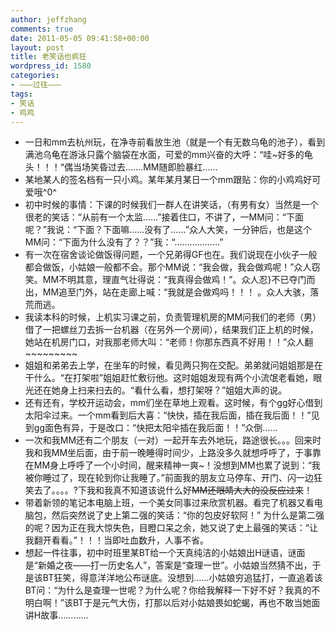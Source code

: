 ```yaml
---
author: jeffzhang
comments: true
date: 2011-05-05 09:41:58+00:00
layout: post
title: 老笑话也疯狂
wordpress_id: 1580
categories:
- ———过往———
tags:
- 笑话
- 鸡鸡
---
```

  * 一日和mm去杭州玩，在净寺前看放生池（就是一个有无数乌龟的池子），看到满池乌龟在游泳只露个脑袋在水面，可爱的mm兴奋的大呼：“哇~好多的龟头！！！“偶当场笑昏过去.......MM随即脸暴红...... 
  * 某地某人的签名档有一只小鸡。某年某月某日一个mm跟贴：你的小鸡鸡好可爱哦^0^ 
  * 初中时候的事情：下课的时候我们一群人在讲笑话，（有男有女）当然是一个很老的笑话：“从前有一个太监……”接着住口，不讲了，一MM问：“下面呢？”我说：“下面？下面嘛……没有了……”众人大笑，一分钟后，也是这个MM问：“下面为什么没有了？？”我：“………………” 
  * 有一次在宿舍谈论做饭得问题，一个兄弟得GF也在。我们说现在小伙子一般都会做饭，小姑娘一般都不会。那个MM说：“我会做，我会做鸡呢！”众人窃笑。MM不明其意，理直气壮得说：“我真得会做鸡！”。众人忍}不已夺门而出，MM追至门外，站在走廊上喊：“我就是会做鸡吗！！！ 。众人大骇，落荒而逃。 
  * 我读本科的时候，上机实习课之前，负责管理机房的MM问我们的老师（男）借了一把螺丝刀去拆一台机器（在另外一个房间），结果我们正上机的时候，她站在机房门口，对我那老师大叫：“老师！你那东西真不好用！！”众人翻~~~~~~~~~ 
  * 姐姐和弟弟去上学，在坐车的时候，看见两只狗在交配。弟弟就问姐姐那是在干什么。“在打架啦”姐姐赶忙敷衍他。这时姐姐发现有两个小流氓老看她，眼光还在她身上扫来扫去的。“看什么看，想打架呀？”姐姐大声的说。 
  * 还有还有，学校开运动会，mm们坐在草地上观看。这时候，有个gg好心借到太阳伞过来。一个mm看到后大喜：“快快，插在我后面，插在我后面！！”见到gg面色有异，于是改口：“快把太阳伞插在我后面！！”众倒…… 
  * 一次和我MM还有二个朋友（一对）一起开车去外地玩，路途很长。。。回来时我和我MM坐后面，由于前一晚睡得时间少，上路没多久就想呼呼了，于事靠在MM身上呼呼了一个小时间，醒来精神一爽~！没想到MM也累了说到：“我被你睡过了，现在轮到你让我睡了。”前面我的朋友立马停车、开门、闪一边狂笑去了。。。。?下我和我真不知道该说什么好~~MM还眼睛大大的没反应过来~~！ 
  * 带着新领的笔记本电脑上班，一个美女同事过来欣赏机器。看完了机器又看电脑包，然后突然说了史上第二强的笑话：“你的包皮好软阿！” 为什么是第二强的呢？因为正在我大惊失色，目瞪口呆之余，她又说了史上最强的笑话：“让我翻开看看。”！！！当即吐血数升，人事不省。 
  * 想起一件往事，初中时班里某BT给一个天真纯洁的小姑娘出H谜语，谜面是“新婚之夜——打一历史名人”，答案是“查理一世”。小姑娘当然猜不出，于是该BT狂笑，得意洋洋地公布谜底。没想到……小姑娘穷追猛打，一直追着该BT问：“为什么是查理一世呢？为什么呢？你给我解释一下好不好？我真的不明白啊！”该BT于是元气大伤，打那以后对小姑娘畏如蛇蝎，再也不敢当她面讲H故事…………


